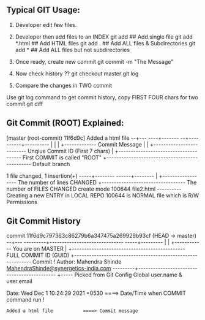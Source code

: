 ## Typical GIT Usage:

1. Developer edit few files.
2. Developer then add files to an INDEX
	git add <file>	## Add single file
	git add *.html	## Add HTML files
	git add .       ## Add ALL files & Subdirectories
	git add *	## Add ALL files but not subdirectories
3. Once ready, create new commit
	git commit -m "The Message"

4. Now check history ??
	git checkout master
	git log

5. Compare the changes in TWO commit
   
Use git log command to get commit history, copy FIRST FOUR chars for two commit
 git diff <COMMIT1> <COMMIT2>

## Git Commit (ROOT) Explained:
[master (root-commit) 11f6d9c] Added a html file
 --+--- ----+-------  --+----  ------+----------
   |        |           |            +------------- Commit Message
   |        |           +-------------------------- Unqiue Commit ID (First 7 chars)
   |        +-------------------------------------- First COMMIT is called "ROOT"
   +----------------------------------------------- Default branch

 1 file changed, 1 insertion(+)
 -----+-------- ------+--------
      |               +------------------ The number of lines CHANGED
      +---------------------------------- The number of FILES CHANGED
 create mode 100644 file2.html ---------- Creating a new ENTRY in LOCAL REPO
		              100644 is NORMAL file which is R/W Permissions	

## Git Commit History

commit 11f6d9c797363c86279b6a347475a269929b93cf (HEAD -> master)
--+--- ---------+------------------------------  -----+---------
  |             |				      +------------ You are on MASTER
  |             +---------------------------------------------- FULL COMMIT ID (GUID)
  +------------------------------------------------------------ Commit !
Author: Mahendra Shinde <MahendraShinde@synergetics-india.com>
        ---------+--------------------------------------------
                 +----- Picked from Git Config Global user.name & user.email

Date:   Wed Dec 1 10:24:29 2021 +0530	====> Date/Time when COMMIT command run !

    Added a html file			====> Commit message